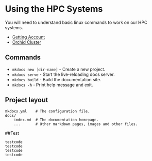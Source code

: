 # Using the HPC Systems


You will need to understand basic linux commands to work on our HPC systems.

* [Getting Account]()
* [Orchid Cluster]()

## Commands

* `mkdocs new [dir-name]` - Create a new project.
* `mkdocs serve` - Start the live-reloading docs server.
* `mkdocs build` - Build the documentation site.
* `mkdocs -h` - Print help message and exit.

## Project layout

    mkdocs.yml    # The configuration file.
    docs/
        index.md  # The documentation homepage.
        ...       # Other markdown pages, images and other files.


##Test

    testcode
    testcode
    testcode
    testcode